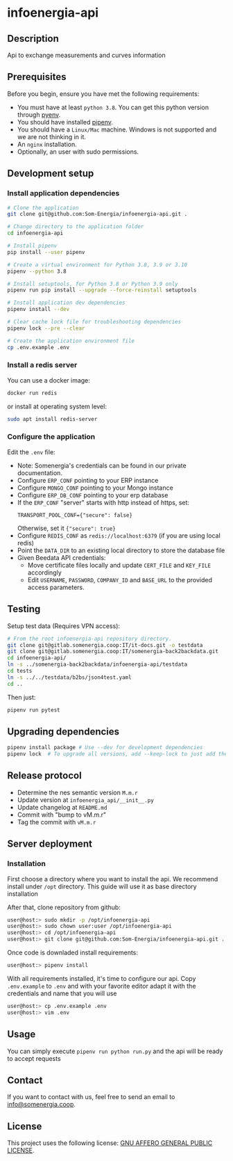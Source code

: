 # infoenergia-api

## Description
Api to exchange measurements and curves information

## Prerequisites
Before you begin, ensure you have met the following requirements:
* You must have at least `python 3.8`. You can get this python version through [pyenv](https://github.com/pyenv/pyenv#installation).
* You should have installed [pipenv](https://pipenv.readthedocs.io/en/latest/#install-pipenv-today).
* You should have a `Linux/Mac` machine. Windows is not supported and we are not thinking in it.
* An `nginx` installation.
* Optionally, an user with sudo permissions.

## Development setup

### Install application dependencies
```bash
# Clone the application
git clone git@github.com:Som-Energia/infoenergia-api.git .

# Change directory to the application folder
cd infoenergia-api

# Install pipenv
pip install --user pipenv

# Create a virtual environment for Python 3.8, 3.9 or 3.10
pipenv --python 3.8

# Install setuptools, for Python 3.8 or Python 3.9 only
pipenv run pip install --upgrade --force-reinstall setuptools

# Install application dev dependencies
pipenv install --dev

# Clear cache lock file for troubleshooting dependencies
pipenv lock --pre --clear

# Create the application environment file
cp .env.example .env
```

### Install a redis server
You can use a docker image:
```bash
docker run redis
```

or install at operating system level:
```bash
sudo apt install redis-server
```

### Configure the application
Edit the `.env` file:

- Note: Somenergia's credentials can be found in our private documentation.
- Configure `ERP_CONF` pointing to your ERP instance
- Configure `MONGO_CONF` pointing to your Mongo instance
- Configure `ERP_DB_CONF` pointing to your erp database
- If the `ERP_CONF` "server" starts with http instead of https, set:
	```
	TRANSPORT_POOL_CONF={"secure": false}
	```
	Otherwise, set it `{"secure": true}`
- Configure `REDIS_CONF` as `redis://localhost:6379` (if you are using local redis)
- Point the `DATA_DIR` to an existing local directory to store the database file
- Given  Beedata API credentials:
	- Move certificate files locally and update `CERT_FILE` and `KEY_FILE` accordingly
	- Edit `USERNAME`, `PASSWORD`, `COMPANY_ID` and `BASE_URL` to the provided access parameters.


## Testing

Setup test data (Requires VPN access):

```bash
# From the root infoenergia-api repository directory.
git clone git@gitlab.somenergia.coop:IT/it-docs.git -o testdata
git clone git@gitlab.somenergia.coop:IT/somenergia-back2backdata.git
cd infoenergia-api/
ln -s ../somenergia-back2backdata/infoenergia-api/testdata
cd tests
ln -s ../../testdata/b2bs/json4test.yaml
cd ..
```

Then just:

```bash
pipenv run pytest
```

## Upgrading dependencies

```bash
pipenv install package # Use --dev for development dependencies
pipenv lock  # To upgrade all versions, add --keep-lock to just add the new deps
```

## Release protocol

- Determine the nes semantic version `M.m.r`
- Update version at `infoenergia_api/__init__.py`
- Update changelog at `README.md`
- Commit with "bump to vM.m.r"
- Tag the commit with `vM.m.r`

## Server deployment

### Installation

First choose a directory where you want to install the api. We recommend install under `/opt` directory. This guide will use it as base directory installation

After that, clone repository from github:

```bash
user@host:> sudo mkdir -p /opt/infoenergia-api
user@host:> sudo chown user:user /opt/infoenergia-api
user@host:> cd /opt/infoenergia-api
user@host:> git clone git@github.com:Som-Energia/infoenergia-api.git .
```

Once code is downladed install requirements:
```bash
user@host:> pipenv install
```

With all requirements installed, it's time to configure our api. Copy `.env.example` to `.env` and with your favorite editor adapt it with the credentials and name that you will use
```bash
user@host:> cp .env.example .env
user@host:> vim .env
```

## Usage

You can simply execute `pipenv run python run.py` and the api will be ready to accept requests

## Contact
If you want to contact with us, feel free to send an email to <info@somenergia.coop>.

## License
This project uses the following license: [GNU AFFERO GENERAL PUBLIC LICENSE](LICENSE).
